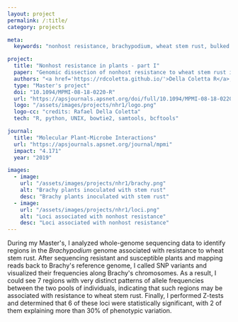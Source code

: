 ```yaml
---
layout: project
permalink: /:title/
category: projects

meta:
  keywords: "nonhost resistance, brachypodium, wheat stem rust, bulked segregant analysis"

project:
  title: "Nonhost resistance in plants - part I"
  paper: "Genomic dissection of nonhost resistance to wheat stem rust in <em>Brachypodium distachyon</em>"
  authors: "<a href='https://rdcoletta.github.io/'>Della Coletta R</a>, Hirsch CN, Rouse MN, Lorenz A, Garvin DF"
  type: "Master's project"
  doi: "10.1094/MPMI-08-18-0220-R"
  url: "https://apsjournals.apsnet.org/doi/full/10.1094/MPMI-08-18-0220-R"
  logo: "/assets/images/projects/nhr1/logo.png"
  logo-cc: "credits: Rafael Della Coletta"
  tech: "R, python, UNIX, bowtie2, samtools, bcftools"

journal:
  title: "Molecular Plant-Microbe Interactions"
  url: "https://apsjournals.apsnet.org/journal/mpmi"
  impact: "4.171"
  year: "2019"

images:
  - image:
    url: "/assets/images/projects/nhr1/brachy.png"
    alt: "Brachy plants inoculated with stem rust"
    desc: "Brachy plants inoculated with stem rust"
  - image:
    url: "/assets/images/projects/nhr1/loci.png"
    alt: "Loci associated with nonhost resistance"
    desc: "Loci associated with nonhost resistance"
---
```

<p>During my Master's, I analyzed whole-genome sequencing data to identify regions in the <em>Brachypodium</em> genome associated with resistance to wheat stem rust. After sequencing resistant and susceptible plants and mapping reads back to Brachy's reference genome, I called SNP variants and visualized their frequencies along Brachy's chromosomes. As a result, I could see 7 regions with very distinct patterns of allele frequencies between the two pools of individuals, indicating that such regions may be associated with resistance to wheat stem rust. Finally, I performed Z-tests and determined that 6 of these loci were statistically significant, with 2 of them explaining more than 30% of phenotypic variation.</p>
